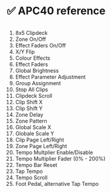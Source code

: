 # ✅ APC40 reference

<figure><img src="../.gitbook/assets/Liberation_APC40_MK2 (1).svg" alt=""><figcaption></figcaption></figure>

1. 8x5 Clipdeck
2. Zone On/Off
3. Effect Faders On/Off
4. X/Y Flip
5. Colour Effects
6. Effect Faders
7. Global Brightness
8. Effect Parameter Adjustment
9. Group Assignment
10. Stop All Clips
11. Clipdeck Scroll
12. Clip Shift X
13. Clip Shift Y
14. Zone Delay
15. Zone Pattern
16. Global Scale X
17. Globale Scale Y
18. Clip Page Left/Right
19. Zone Page Left/Right
20. Tempo Multplier Enable/Disable
21. Tempo Multiplier Fader (0% - 200%)
22. Tempo Bar Reset
23. Tap Tempo
24. Tempo Scroll
25. Foot Pedal, alternative Tap Tempo
